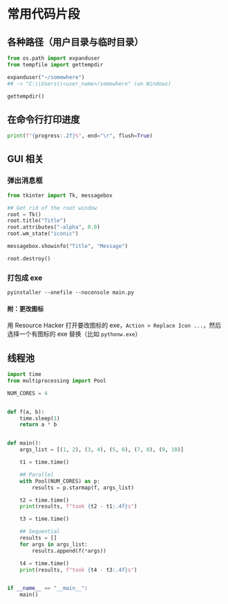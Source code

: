 # 常用代码片段

## 各种路径（用户目录与临时目录）

```python
from os.path import expanduser
from tempfile import gettempdir

expanduser("~/somewhere")
## -> "C:\\Users\\<user_name>/somewhere" (on Windows)

gettempdir()
```

## 在命令行打印进度

```python
print(f"{progress:.2f}%", end="\r", flush=True)
```

## GUI 相关

### 弹出消息框

```python
from tkinter import Tk, messagebox

## Get rid of the root window
root = Tk()
root.title("Title")
root.attributes("-alpha", 0.0)
root.wm_state("iconic")

messagebox.showinfo("Title", "Message")

root.destroy()
```

### 打包成 exe

```
pyinstaller --onefile --noconsole main.py
```

#### 附：更改图标

用 Resource Hacker 打开要改图标的 exe，`Action > Replace Icon ...`，然后选择一个有图标的 exe 替换（比如 `pythonw.exe`）

## 线程池

```python
import time
from multiprocessing import Pool

NUM_CORES = 4


def f(a, b):
    time.sleep(1)
    return a * b


def main():
    args_list = [(1, 2), (3, 4), (5, 6), (7, 8), (9, 10)]

    t1 = time.time()

    ## Parallel
    with Pool(NUM_CORES) as p:
        results = p.starmap(f, args_list)

    t2 = time.time()
    print(results, f"took {t2 - t1:.4f}s")

    t3 = time.time()

    ## Sequential
    results = []
    for args in args_list:
        results.append(f(*args))

    t4 = time.time()
    print(results, f"took {t4 - t3:.4f}s")


if __name__ == "__main__":
    main()
```
